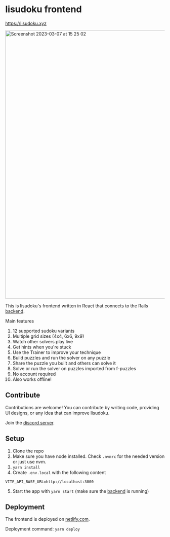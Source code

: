 # lisudoku frontend

https://lisudoku.xyz

<img width="846" alt="Screenshot 2023-03-07 at 15 25 02" src="https://user-images.githubusercontent.com/6545554/223435209-8877f41c-322e-4134-a415-20a3763f7c7f.png">

This is lisudoku's frontend written in React that connects to the Rails [backend](https://github.com/lisudoku/lisudoku_backend).

Main features
1. 12 supported sudoku variants
2. Multiple grid sizes (4x4, 6x6, 9x9)
3. Watch other solvers play live
4. Get hints when you're stuck
5. Use the Trainer to improve your technique
6. Build puzzles and run the solver on any puzzle
7. Share the puzzle you built and others can solve it
8. Solve or run the solver on puzzles imported from f-puzzles
9. No account required
10. Also works offline!

## Contribute

Contributions are welcome! You can contribute by writing code, providing UI designs, or any idea that can improve lisudoku.

Join the [discord server](https://discord.gg/SGV8TQVSeT).

## Setup

1. Clone the repo
2. Make sure you have node installed. Check `.nvmrc` for the needed version or just use nvm.
3. `yarn install`
4. Create `.env.local` with the following content
```
VITE_API_BASE_URL=http://localhost:3000
```
5. Start the app with `yarn start` (make sure the [backend](https://github.com/lisudoku/lisudoku_backend) is running)

## Deployment

The frontend is deployed on [netlify.com](https://www.netlify.com).

Deployment command: `yarn deploy`
